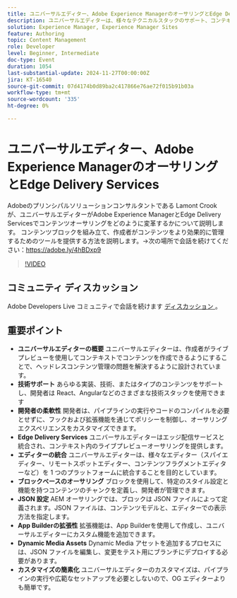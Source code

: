 ```yaml
---
title: ユニバーサルエディター、Adobe Experience ManagerのオーサリングとEdge Delivery Services
description: ユニバーサルエディターは、様々なテクニカルスタックのサポート、コンテキスト内のライブプレビューの提供、複数のエディターの統合、JSON 設定とApp Builder Extensions を使用した簡単なカスタマイズによって、ヘッドレスコンテンツ管理を簡素化します。
solution: Experience Manager, Experience Manager Sites
feature: Authoring
topic: Content Management
role: Developer
level: Beginner, Intermediate
doc-type: Event
duration: 1054
last-substantial-update: 2024-11-27T00:00:00Z
jira: KT-16540
source-git-commit: 07d4174b0d89ba2c417866e76ae72f015b91b03a
workflow-type: tm+mt
source-wordcount: '335'
ht-degree: 0%

---
```



# ユニバーサルエディター、Adobe Experience ManagerのオーサリングとEdge Delivery Services

Adobeのプリンシパルソリューションコンサルタントである Lamont Crook が、ユニバーサルエディターがAdobe Experience ManagerとEdge Delivery Servicesでコンテンツオーサリングをどのように変革するかについて説明します。 コンテンツブロックを組み立て、作成者がコンテンツをより効果的に管理するためのツールを提供する方法を説明します。→次の場所で会話を続けてください：https://adobe.ly/4hBDxp9

>[!VIDEO](https://video.tv.adobe.com/v/3439423/?learn=on&enablevpops)

## コミュニティ ディスカッション

Adobe Developers Live コミュニティで会話を続けます [ ディスカッション ](https://adobe.ly/4hBDxp9)。

## 重要ポイント

* **ユニバーサルエディターの概要** ユニバーサルエディターは、作成者がライブプレビューを使用してコンテキストでコンテンツを作成できるようにすることで、ヘッドレスコンテンツ管理の問題を解決するように設計されています。&#x200B;
* **技術サポート** あらゆる実装、技術、またはタイプのコンテンツをサポートし、開発者は React、Angularなどのさまざまな技術スタックを使用できます&#x200B;
* **開発者の柔軟性** 開発者は、パイプラインの実行やコードのコンパイルを必要とせずに、フックおよび拡張機能を通じてポリシーを制御し、オーサリングエクスペリエンスをカスタマイズできます。&#x200B;
* **Edge Delivery Services** ユニバーサルエディターはエッジ配信サービスと統合され、コンテキスト内のライブプレビューオーサリングを提供します。&#x200B;
* **エディターの統合** ユニバーサルエディターは、様々なエディター（スパイエディター、リモートスポットエディター、コンテンツフラグメントエディターなど）を 1 つのプラットフォームに統合することを目的としています。&#x200B;
* **ブロックベースのオーサリング** ブロックを使用して、特定のスタイル設定と機能を持つコンテンツのチャンクを定義し、開発者が管理できます。&#x200B;
* **JSON 設定** AEM オーサリングでは、ブロックは JSON ファイルによって定義されます。JSON ファイルは、コンテンツモデルと、エディターでの表示方法を指定します。&#x200B;
* **App Builderの拡張性** 拡張機能は、App Builderを使用して作成し、ユニバーサルエディターにカスタム機能を追加できます。&#x200B;
* **Dynamic Media Assets** Dynamic Media アセットを追加するプロセスには、JSON ファイルを編集し、変更をテスト用にブランチにデプロイする必要があります。
* **カスタマイズの簡素化** ユニバーサルエディターのカスタマイズは、パイプラインの実行や広範なセットアップを必要としないので、OG エディターよりも簡単です。&#x200B;

